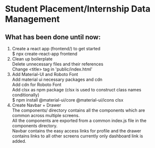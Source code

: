 # Student Placement/Internship Data Management

## What has been done until now:
1. Create a react app (frontend/) to get started  
    $ npx create-react-app frontend
2. Clean up boilerplate  
    Delete unnecessary files and their references  
    Change \<title> tag in 'public/index.html'
3. Add Material-UI and Roboto Font  
    Add material ui necessary packages and cdn  
    Add cdn for Roboto Font  
    Add clsx as npm package (clsx is used to construct class names conditionally)  
    $ npm install @material-ui/core @material-ui/icons clsx  
4. Create Navbar + Drawer  
    The components/ directory contains all the components which are common across multiple screens.  
    All the components are exported from a common index.js file in the components directory.  
    Navbar contains the easy access links for profile and the drawer contains links to all other screens
    currently only dashboard link is added.  

